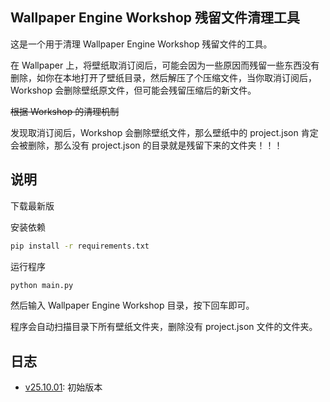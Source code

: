 ## Wallpaper Engine Workshop 残留文件清理工具

这是一个用于清理 Wallpaper Engine Workshop 残留文件的工具。

在 Wallpaper 上，将壁纸取消订阅后，可能会因为一些原因而残留一些东西没有删除，如你在本地打开了壁纸目录，然后解压了个压缩文件，当你取消订阅后，Workshop 会删除壁纸原文件，但可能会残留压缩后的新文件。

~~根据 Workshop 的清理机制~~

发现取消订阅后，Workshop 会删除壁纸文件，那么壁纸中的 project.json 肯定会被删除，那么没有 project.json 的目录就是残留下来的文件夹！！！

## 说明

下载最新版

安装依赖

```bash
pip install -r requirements.txt
```

运行程序

```bash
python main.py
```

然后输入 Wallpaper Engine Workshop 目录，按下回车即可。 

程序会自动扫描目录下所有壁纸文件夹，删除没有 project.json 文件的文件夹。

## 日志

- [v25.10.01][v25.10.01]: 初始版本

[v25.10.01]: https://github.com/God-2077/python-code/tree/main/wallpaper_engine_workshop_cleaning/v25.10.01
